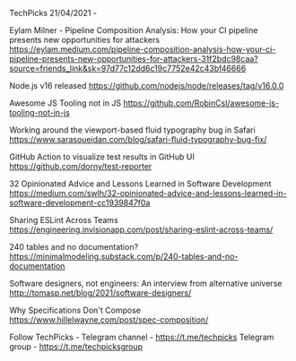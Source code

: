 TechPicks 21/04/2021 -

Eylam Milner - Pipeline Composition Analysis: How your CI pipeline presents new opportunities for attackers
https://eylam.medium.com/pipeline-composition-analysis-how-your-ci-pipeline-presents-new-opportunities-for-attackers-31f2bdc98caa?source=friends_link&sk=97d77c12dd6c19c7752e42c43bf46666

Node.js v16 released
https://github.com/nodejs/node/releases/tag/v16.0.0

Awesome JS Tooling not in JS
https://github.com/RobinCsl/awesome-js-tooling-not-in-js

Working around the viewport-based fluid typography bug in Safari
https://www.sarasoueidan.com/blog/safari-fluid-typography-bug-fix/

GitHub Action to visualize test results in GitHub UI
https://github.com/dorny/test-reporter

32 Opinionated Advice and Lessons Learned in Software Development
https://medium.com/swlh/32-opinionated-advice-and-lessons-learned-in-software-development-cc1939847f0a

Sharing ESLint Across Teams
https://engineering.invisionapp.com/post/sharing-eslint-across-teams/

240 tables and no documentation?
https://minimalmodeling.substack.com/p/240-tables-and-no-documentation

Software designers, not engineers: An interview from alternative universe
http://tomasp.net/blog/2021/software-designers/

Why Specifications Don't Compose
https://www.hillelwayne.com/post/spec-composition/

Follow TechPicks -
Telegram channel - https://t.me/techpicks
Telegram group - https://t.me/techpicksgroup